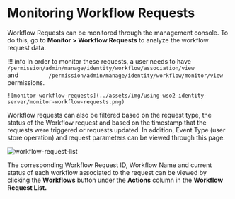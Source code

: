 # Monitoring Workflow Requests

Workflow Requests can be monitored through the management console. To do
this, go to **Monitor \> Workflow Requests** to analyze the workflow
request data.

!!! info 
    In order to monitor these requests, a user needs to have
    `          /permission/admin/manage/identity/workflow/association/view         `
    and
    `          /permission/admin/manage/identity/workflow/monitor/view         `
    permissions.

    ![monitor-workflow-requests](../assets/img/using-wso2-identity-server/monitor-workflow-requests.png) 

Workflow requests can also be filtered based on the request type, the
status of the Workflow request and based on the timestamp that the
requests were triggered or requests updated. In addition, Event Type
(user store operation) and request parameters can be viewed through this
page.

![workflow-request-list](../assets/img/using-wso2-identity-server/workflow-request-list.png)

The corresponding Workflow Request ID, Workflow Name and current status
of each workflow associated to the request can be viewed by clicking the
**Workflows** button under the **Actions** column in the **Workflow
Request List.**
